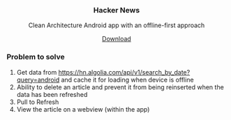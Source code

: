 <br />
<p align="center">
  <h3 align="center">Hacker News</h3>

  <p align="center">
    Clean Architecture Android app with an offline-first approach
  </p>
</p>
<p align="center">
  <a href="https://github.com/cepero91/HackerNews/suites/1724168539/artifacts/32623510">
    Download
  </a>
</p>

### Problem to solve

1. Get data from https://hn.algolia.com/api/v1/search_by_date?query=android and cache it for loading when device is offline
2. Ability to delete an article and prevent it from being reinserted when the data has been refreshed
3. Pull to Refresh
4. View the article on a webview (within the app)
